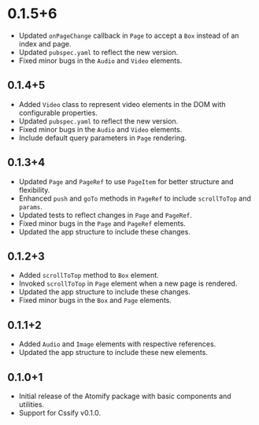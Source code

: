 # 0.1.5+6
- Updated `onPageChange` callback in `Page` to accept a `Box` instead of an index and page.
- Updated `pubspec.yaml` to reflect the new version.
- Fixed minor bugs in the `Audio` and `Video` elements.

## 0.1.4+5
- Added `Video` class to represent video elements in the DOM with configurable properties.
- Updated `pubspec.yaml` to reflect the new version.
- Fixed minor bugs in the `Audio` and `Video` elements.
- Include default query parameters in `Page` rendering.

## 0.1.3+4
- Updated `Page` and `PageRef` to use `PageItem` for better structure and flexibility.
- Enhanced `push` and `goTo` methods in `PageRef` to include `scrollToTop` and `params`.
- Updated tests to reflect changes in `Page` and `PageRef`.
- Fixed minor bugs in the `Page` and `PageRef` elements.
- Updated the app structure to include these changes.

## 0.1.2+3
- Added `scrollToTop` method to `Box` element.
- Invoked `scrollToTop` in `Page` element when a new page is rendered.
- Updated the app structure to include these changes.
- Fixed minor bugs in the `Box` and `Page` elements.

## 0.1.1+2
- Added `Audio` and `Image` elements with respective references.
- Updated the app structure to include these new elements.

## 0.1.0+1

- Initial release of the Atomify package with basic components and utilities.
- Support for Cssify v0.1.0.